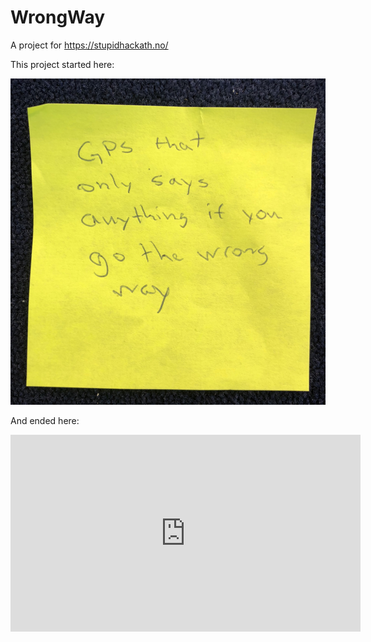 # WrongWay
A project for https://stupidhackath.no/

This project started here: 

![](post_it.jpg)

And ended here: 

<div>
    <iframe width="560" height="315" src="https://www.youtube.com/embed/VR4cF1ixGMo" frameborder="0" allow="autoplay; encrypted-media" allowfullscreen></iframe>
</div>